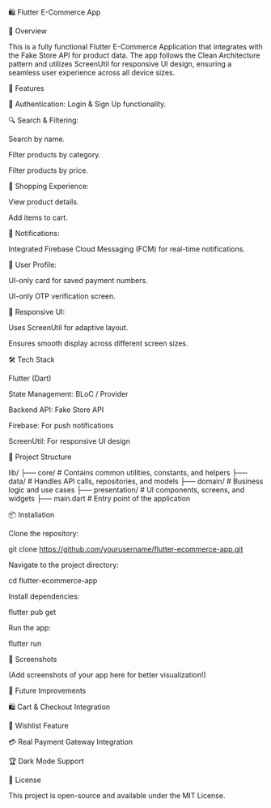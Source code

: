 🛍️ Flutter E-Commerce App

📌 Overview

This is a fully functional Flutter E-Commerce Application that integrates with the Fake Store API for product data. The app follows the Clean Architecture pattern and utilizes ScreenUtil for responsive UI design, ensuring a seamless user experience across all device sizes.

🚀 Features

🔑 Authentication: Login & Sign Up functionality.

🔍 Search & Filtering:

Search by name.

Filter products by category.

Filter products by price.

🛒 Shopping Experience:

View product details.

Add items to cart.

📢 Notifications:

Integrated Firebase Cloud Messaging (FCM) for real-time notifications.

👤 User Profile:

UI-only card for saved payment numbers.

UI-only OTP verification screen.

📏 Responsive UI:

Uses ScreenUtil for adaptive layout.

Ensures smooth display across different screen sizes.

🛠️ Tech Stack

Flutter (Dart)

State Management: BLoC / Provider

Backend API: Fake Store API

Firebase: For push notifications

ScreenUtil: For responsive UI design

📂 Project Structure

lib/
 ├── core/         # Contains common utilities, constants, and helpers
 ├── data/         # Handles API calls, repositories, and models
 ├── domain/       # Business logic and use cases
 ├── presentation/ # UI components, screens, and widgets
 ├── main.dart     # Entry point of the application

📦 Installation

Clone the repository:

git clone https://github.com/yourusername/flutter-ecommerce-app.git

Navigate to the project directory:

cd flutter-ecommerce-app

Install dependencies:

flutter pub get

Run the app:

flutter run

📸 Screenshots

(Add screenshots of your app here for better visualization!)

📌 Future Improvements

🛍️ Cart & Checkout Integration

🛒 Wishlist Feature

💳 Real Payment Gateway Integration

🏆 Dark Mode Support

📜 License

This project is open-source and available under the MIT License.
